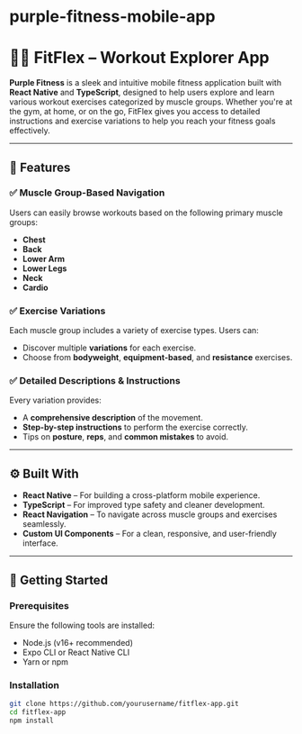 # purple-fitness-mobile-app

# 🏋️‍♂️ FitFlex – Workout Explorer App

**Purple Fitness** is a sleek and intuitive mobile fitness application built with **React Native** and **TypeScript**, designed to help users explore and learn various workout exercises categorized by muscle groups. Whether you're at the gym, at home, or on the go, FitFlex gives you access to detailed instructions and exercise variations to help you reach your fitness goals effectively.

---

## 📱 Features

### ✅ Muscle Group-Based Navigation
Users can easily browse workouts based on the following primary muscle groups:
- **Chest**
- **Back**
- **Lower Arm**
- **Lower Legs**
- **Neck**
- **Cardio**

### ✅ Exercise Variations
Each muscle group includes a variety of exercise types. Users can:
- Discover multiple **variations** for each exercise.
- Choose from **bodyweight**, **equipment-based**, and **resistance** exercises.

### ✅ Detailed Descriptions & Instructions
Every variation provides:
- A **comprehensive description** of the movement.
- **Step-by-step instructions** to perform the exercise correctly.
- Tips on **posture**, **reps**, and **common mistakes** to avoid.

---

## ⚙️ Built With

- **React Native** – For building a cross-platform mobile experience.
- **TypeScript** – For improved type safety and cleaner development.
- **React Navigation** – To navigate across muscle groups and exercises seamlessly.
- **Custom UI Components** – For a clean, responsive, and user-friendly interface.

---

## 🚀 Getting Started

### Prerequisites
Ensure the following tools are installed:
- Node.js (v16+ recommended)
- Expo CLI or React Native CLI
- Yarn or npm

### Installation

```bash
git clone https://github.com/yourusername/fitflex-app.git
cd fitflex-app
npm install
